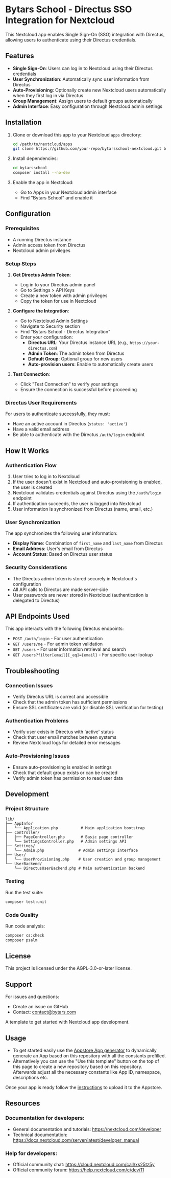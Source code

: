 # Bytars School - Directus SSO Integration for Nextcloud

This Nextcloud app enables Single Sign-On (SSO) integration with Directus, allowing users to authenticate using their Directus credentials.

## Features

- **Single Sign-On**: Users can log in to Nextcloud using their Directus credentials
- **User Synchronization**: Automatically sync user information from Directus
- **Auto-Provisioning**: Optionally create new Nextcloud users automatically when they first log in via Directus
- **Group Management**: Assign users to default groups automatically
- **Admin Interface**: Easy configuration through Nextcloud admin settings

## Installation

1. Clone or download this app to your Nextcloud `apps` directory:
   ```bash
   cd /path/to/nextcloud/apps
   git clone https://github.com/your-repo/bytarsschool-nextcloud.git bytarsschool
   ```

2. Install dependencies:
   ```bash
   cd bytarsschool
   composer install --no-dev
   ```

3. Enable the app in Nextcloud:
   - Go to Apps in your Nextcloud admin interface
   - Find "Bytars School" and enable it

## Configuration

### Prerequisites

- A running Directus instance
- Admin access token from Directus
- Nextcloud admin privileges

### Setup Steps

1. **Get Directus Admin Token**:
   - Log in to your Directus admin panel
   - Go to Settings > API Keys
   - Create a new token with admin privileges
   - Copy the token for use in Nextcloud

2. **Configure the Integration**:
   - Go to Nextcloud Admin Settings
   - Navigate to Security section
   - Find "Bytars School - Directus Integration"
   - Enter your configuration:
     - **Directus URL**: Your Directus instance URL (e.g., `https://your-directus.com`)
     - **Admin Token**: The admin token from Directus
     - **Default Group**: Optional group for new users
     - **Auto-provision users**: Enable to automatically create users

3. **Test Connection**:
   - Click "Test Connection" to verify your settings
   - Ensure the connection is successful before proceeding

### Directus User Requirements

For users to authenticate successfully, they must:
- Have an active account in Directus (`status: 'active'`)
- Have a valid email address
- Be able to authenticate with the Directus `/auth/login` endpoint

## How It Works

### Authentication Flow

1. User tries to log in to Nextcloud
2. If the user doesn't exist in Nextcloud and auto-provisioning is enabled, the user is created
3. Nextcloud validates credentials against Directus using the `/auth/login` endpoint
4. If authentication succeeds, the user is logged into Nextcloud
5. User information is synchronized from Directus (name, email, etc.)

### User Synchronization

The app synchronizes the following user information:
- **Display Name**: Combination of `first_name` and `last_name` from Directus
- **Email Address**: User's email from Directus
- **Account Status**: Based on Directus user status

### Security Considerations

- The Directus admin token is stored securely in Nextcloud's configuration
- All API calls to Directus are made server-side
- User passwords are never stored in Nextcloud (authentication is delegated to Directus)

## API Endpoints Used

This app interacts with the following Directus endpoints:

- `POST /auth/login` - For user authentication
- `GET /users/me` - For admin token validation
- `GET /users` - For user information retrieval and search
- `GET /users?filter[email][_eq]={email}` - For specific user lookup

## Troubleshooting

### Connection Issues

- Verify Directus URL is correct and accessible
- Check that the admin token has sufficient permissions
- Ensure SSL certificates are valid (or disable SSL verification for testing)

### Authentication Problems

- Verify user exists in Directus with 'active' status
- Check that user email matches between systems
- Review Nextcloud logs for detailed error messages

### Auto-Provisioning Issues

- Ensure auto-provisioning is enabled in settings
- Check that default group exists or can be created
- Verify admin token has permission to read user data

## Development

### Project Structure

```
lib/
├── AppInfo/
│   └── Application.php          # Main application bootstrap
├── Controller/
│   ├── PageController.php       # Basic page controller
│   └── SettingsController.php   # Admin settings API
├── Settings/
│   └── Admin.php               # Admin settings interface
├── User/
│   └── UserProvisioning.php    # User creation and group management
└── UserBackend/
    └── DirectusUserBackend.php # Main authentication backend
```

### Testing

Run the test suite:
```bash
composer test:unit
```

### Code Quality

Run code analysis:
```bash
composer cs:check
composer psalm
```

## License

This project is licensed under the AGPL-3.0-or-later license.

## Support

For issues and questions:
- Create an issue on GitHub
- Contact: contact@bytars.com

A template to get started with Nextcloud app development.

## Usage

- To get started easily use the [Appstore App generator](https://apps.nextcloud.com/developer/apps/generate) to
  dynamically generate an App based on this repository with all the constants prefilled.
- Alternatively you can use the "Use this template" button on the top of this page to create a new repository based on
  this repository. Afterwards adjust all the necessary constants like App ID, namespace, descriptions etc.

Once your app is ready follow the [instructions](https://nextcloudappstore.readthedocs.io/en/latest/developer.html) to
upload it to the Appstore.

## Resources

### Documentation for developers:

- General documentation and tutorials: https://nextcloud.com/developer
- Technical documentation: https://docs.nextcloud.com/server/latest/developer_manual

### Help for developers:

- Official community chat: https://cloud.nextcloud.com/call/xs25tz5y
- Official community forum: https://help.nextcloud.com/c/dev/11
